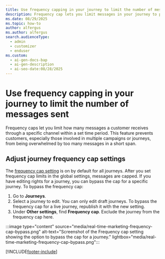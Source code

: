 ```yaml
---
title: Use frequency capping in your journey to limit the number of messages sent
description: Frequency cap lets you limit messages in your journey to prevent customer fatigue. Learn how to set caps and bypass them when needed.
ms.date: 08/29/2025
ms.topic: how-to
author: alfergus
ms.author: alfergus
search.audienceType:
  - admin
  - customizer
  - enduser
ms.custom:
  - ai-gen-docs-bap
  - ai-gen-description
  - ai-seo-date:08/28/2025
---
```


# Use frequency capping in your journey to limit the number of messages sent

Frequency caps let you limit how many messages a customer receives through a specific channel within a set time period. This feature prevents customers, especially those involved in multiple campaigns or journeys, from being overwhelmed by too many messages in a short span.

## Adjust journey frequency cap settings

The [frequency cap setting](real-time-marketing-frequency-cap.md) is on by default for all journeys. After you set frequency cap limits in the global settings, messages are capped. If you have editing rights for a journey, you can bypass the cap for a specific journey. To bypass the frequency cap:

1. Go to **Journeys**.
1. Select a journey to edit. You can only edit draft journeys. To bypass the frequency cap for a live journey, republish it with the new setting.
1. Under **Other settings**, find **Frequency cap**. Exclude the journey from the frequency cap here.

:::image type="content" source="media/real-time-marketing-frequency-cap-bypass.png" alt-text="Screenshot of the Frequency cap setting showing the option to bypass the cap for a journey." lightbox="media/real-time-marketing-frequency-cap-bypass.png":::

[!INCLUDE[footer-include](./includes/footer-banner.md)]